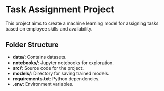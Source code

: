 # Task Assignment Project

This project aims to create a machine learning model for assigning tasks based on employee skills and availability.

## Folder Structure

- **data/**: Contains datasets.
- **notebooks/**: Jupyter notebooks for exploration.
- **src/**: Source code for the project.
- **models/**: Directory for saving trained models.
- **requirements.txt**: Python dependencies.
- **.env**: Environment variables.
